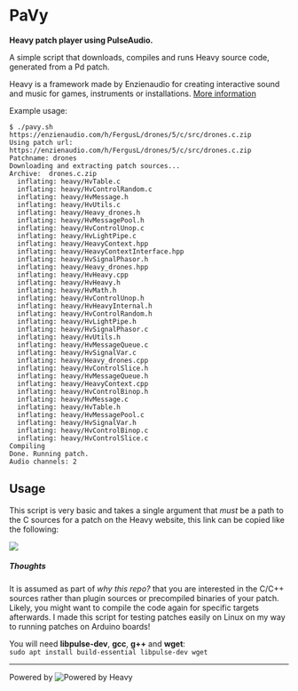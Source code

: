 # PaVy

**Heavy patch player using PulseAudio.**

A simple script that downloads, compiles and runs Heavy source code, generated from a Pd patch.

Heavy is a framework made by Enzienaudio for creating interactive sound and music for games, instruments or installations. [More information](https://enzienaudio.com)

Example usage:  
```
$ ./pavy.sh https://enzienaudio.com/h/FergusL/drones/5/c/src/drones.c.zip
Using patch url: https://enzienaudio.com/h/FergusL/drones/5/c/src/drones.c.zip
Patchname: drones
Downloading and extracting patch sources...
Archive:  drones.c.zip
  inflating: heavy/HvTable.c         
  inflating: heavy/HvControlRandom.c  
  inflating: heavy/HvMessage.h       
  inflating: heavy/HvUtils.c         
  inflating: heavy/Heavy_drones.h    
  inflating: heavy/HvMessagePool.h   
  inflating: heavy/HvControlUnop.c   
  inflating: heavy/HvLightPipe.c     
  inflating: heavy/HeavyContext.hpp  
  inflating: heavy/HeavyContextInterface.hpp  
  inflating: heavy/HvSignalPhasor.h  
  inflating: heavy/Heavy_drones.hpp  
  inflating: heavy/HvHeavy.cpp       
  inflating: heavy/HvHeavy.h         
  inflating: heavy/HvMath.h          
  inflating: heavy/HvControlUnop.h   
  inflating: heavy/HvHeavyInternal.h  
  inflating: heavy/HvControlRandom.h  
  inflating: heavy/HvLightPipe.h     
  inflating: heavy/HvSignalPhasor.c  
  inflating: heavy/HvUtils.h         
  inflating: heavy/HvMessageQueue.c  
  inflating: heavy/HvSignalVar.c     
  inflating: heavy/Heavy_drones.cpp  
  inflating: heavy/HvControlSlice.h  
  inflating: heavy/HvMessageQueue.h  
  inflating: heavy/HeavyContext.cpp  
  inflating: heavy/HvControlBinop.h  
  inflating: heavy/HvMessage.c       
  inflating: heavy/HvTable.h         
  inflating: heavy/HvMessagePool.c   
  inflating: heavy/HvSignalVar.h     
  inflating: heavy/HvControlBinop.c  
  inflating: heavy/HvControlSlice.c  
Compiling
Done. Running patch.
Audio channels: 2
```

## Usage

This script is very basic and takes a single argument that *must* be a path to the C sources for a patch on the Heavy website, this link can be copied like the following:

![](http://pix.toile-libre.org/upload/img/1511740192.png)

##### Thoughts

It is assumed as part of *why this repo?* that you are interested in the C/C++ sources rather than plugin sources or precompiled binaries of your patch. Likely, you might want to compile the code again for specific targets afterwards. I made this script for testing patches easily on Linux on my way to running patches on Arduino boards!

You will need **libpulse-dev**, **gcc**, **g++** and **wget**:  
`sudo apt install build-essential libpulse-dev wget`

-----------

Powered by ![Powered by Heavy](https://enzienaudio.com/static/img/heavy_logo_prod_wtxt.svg)
